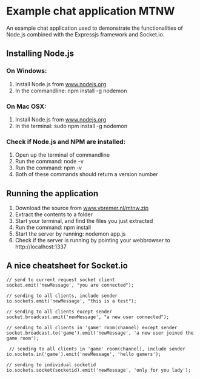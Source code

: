 # Example chat application MTNW
An example chat application used to demonstrate the functionalities of Node.js combined with the Expressjs framework and Socket.io.


## Installing Node.js

### On Windows:
1. Install Node.js from www.nodejs.org
2. In the commandline: npm install -g nodemon


### On Mac OSX:
1. Install Node.js from www.nodejs.org
2. In the terminal: sudo npm install -g nodemon


### Check if Node.js and NPM are installed:
1. Open up the terminal of commandline
2. Run the command: node -v
3. Run the command: npm -v
4. Both of these commands should return a version number


## Running the application
1. Download the source from www.vbremer.nl/mtnw.zip
2. Extract the contents to a folder
3. Start your terminal, and find the files you just extracted
4. Run the command: npm install
5. Start the server by running: nodemon app.js
6. Check if the server is running by pointing your webbrowser to http://localhost:1337



## A nice cheatsheet for Socket.io

	// send to current request socket client
	socket.emit('newMessage', "you are connected");

	// sending to all clients, include sender
	io.sockets.emit('newMessage', "this is a test");

	// sending to all clients except sender
	socket.broadcast.emit('newMessage', "a new user connected");

	// sending to all clients in 'game' room(channel) except sender
	socket.broadcast.to('game').emit('newMessage', 'a new user joined the game room');

	 // sending to all clients in 'game' room(channel), include sender
	io.sockets.in('game').emit('newMessage', 'hello gamers');

	// sending to individual socketid
	io.sockets.socket(socketid).emit('newMessage', 'only for you lady');
